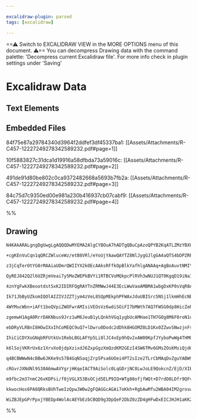 ```yaml
---

excalidraw-plugin: parsed
tags: [excalidraw]

---
```

==⚠  Switch to EXCALIDRAW VIEW in the MORE OPTIONS menu of this document. ⚠== You can decompress Drawing data with the command palette: 'Decompress current Excalidraw file'. For more info check in plugin settings under 'Saving'


# Excalidraw Data

## Text Elements
## Embedded Files
84f75e87a29784340d3964f2ddfef3df45337ba1: [[Assets/Attachments/R-C457-12227249278342589232.pdf#page=1]]

10f5883827c31dca1d19916a58dfbda73a59016c: [[Assets/Attachments/R-C457-12227249278342589232.pdf#page=2]]

491de91d80be802c0ca9372482668a5693b7fb2a: [[Assets/Attachments/R-C457-12227249278342589232.pdf#page=3]]

84c75d7c9350ed00e981a230b416937cb07cabf9: [[Assets/Attachments/R-C457-12227249278342589232.pdf#page=4]]

%%
## Drawing
```compressed-json
N4KAkARALgngDgUwgLgAQQQDwMYEMA2AlgCYBOuA7hADTgQBuCpAzoQPYB2KqATLZMzYBXUtiRoIACyhQ4zZAHoFAc0JRJQgEYA6bGwC2CgF7N6hbEcK4OCtptbErHALRY8RMpWdx8Q1TdIEfARcZgRmBShcZQUebQAObR4aOiCEfQQOKGZuAG1wMFAwYogSbggAdmYAMQAFAE4ARQBNRpTiyFhEcsDsKI5lYPaSzG5nAEYAFgBWeP4SmDHpgAZp

+cgKEnVuCqn1qQRCZWluceWz/etB8VRl/eYoUjYAawQAYTZ8NlJygGJlgGA4aQTS4bDPZRPIQcYgfL4/CSPazMOC4QJZYEQABmhHw+AAyrAhhJJGCNIFMQ8nq8AOpbSSne6PF4IQkwYnoQQeTFQ44ccI5NDjfZsVHYNSLIUA/ZQmH85iC1AcIR4+4IBDEbj1eKTcZ8AqQRgsdhcND6joMJisTgAOU4YlO8QqAGZ6tN6gA2PX7IRwYi4KAa04u+Ie

z3jCqTerOtYG0rMAAiaUDmrQWIIYX2kOEcAAksRFfkOpBlkYafhlgANAAq+AgBoAuvtNMIYQBRYIZLKFptxogcZ7cZWqvtscFBtCPIQIfaEGFYcq4ZaYrHkDL5ocq/AFAC+8yKJTKEgTAAl1dMhG3l/sujdSvpokh9qM0BMZnM45LUM4VrGLZtiG2NBdkmfZJEOY4oFOc47jjK4OVgi0qRZOFvj+QEgWbMEIVlWFPjQxFyA4FE0UyKD9hxPE2Q5K

QyREJ842Q2l6UZRjmVeai7y5MoZWEPkBVYi1RTBCVoMQkpcPlRVh3wNUJ1QT0KgqD19iNa1TV4VSrRNO0OAdIV3XiHhlnqCpPR9P0A3kiNnVDcNI2jP9D0TZN5PTfBMzjbNfXzQsDRLMsKxrOtG2bVtiA7dIyJ7fZ+0HNAZNisdXlTVApxnONKIQDcJB1LEKmmBAnVwHhTJ1Z1JmWYhXQ9SYsR4YhiCxBAsWdJqZmdZ0KlBcZKXcG4iw6YV/PGUK

4znYgFwkXBeootdstSxK2IDIRFQgRAYTnZRMWwJ44E3EcLWwVaoAMBMA1wbgDxKP0sVqR8ADVCAQChaj2xVrpKYIsSgtBxItFsZAMbh/oko4TjQd0nItU79rQHVzWLCAniiQMQf8ncDUx4o9wKa7SlSiBGmefRpg9NsEHoTFbx6BA+nghiLRfb8Kh4UDPyWVZ9gAoDUBAsCIIh1AzguOCBgQplqXefCEXQf4MOvONQXBbyYVQ2XoCIkj0XIzLcQJ

Ik71JbByUZkomIQOlAIZIVJZZTjym4zVeL8SQpMEkphPFWAxJduUBISrc5NSj1lkmHhEcNbTOG4SPLWNW17RubU2fqcZPXZi1fX9FNg1ssMvQcmNZxc4Jc7TDMMotby8wLPJ/IgAAtSseGUZ5jumesOl7AHwsirtsjyHuvrneKlSD0dx1S9LZ3nZmIBKld5py8e8V3fdxsJh7JoAGWwXMOFmuMaYkQgH2UM3IGZ5xWczhZOehiAeZtvm9jjcDwd+

4WYMucWbn+iAFt1boQVpiZWOFwrAMIsiVEOsVz6wdiSOiFI7bMWth7AQ7FWSG0dp8HicZeRuwDsLEUYpRJSgAZJYhS0kLqlShUJ08R6haQThpOOakdJJ24DqZYuxxjxG9HGbOVlUo2TsoXKMxdxqlwQOXVA7lPLVyhLXPySNm6t3bkITuY1e7Qgip2aKQ9YqjwOrJSeKVuAzz1sEFeEAzhYlmPEWyPAKjYGdOMYgeAPHpzTh6XAswmqaH9C6fx9R

zgemwH1AgA0RrrDAKNbus9Jrz1wM6JeuB1yLQnkhVGq1ygbUcAMHae1TH7GOg8M6F0roN1uvdC+T0XpvVFB9fykBvpf1BiCNgQN9AgziZAUgn9uBQ36dAUU3Dw6jJRlZdGxZsY43XnjTe5QACyhAbQACEADyABVfQABHam8A7y9H6NcTEzNRYWi/D+LmcZn47DfhaD+kFoJXJKAzPpbEpZQLlgrRWANsKqzwvCcoSJiKwLIvAqiOCkEm3opSLBVt

ebDRyVLRBnI8HOwIXxIhCoMEQC9uQ7+lDwru0Dodc2dDhk8HGOMZ0LD1Kx0ZZwvSNwzjnFsrw8yQjLJyLEQXCMkjH6EBkXIhRVcSg118vXJG2AYAAGk3gAEFND0DYF3Yow8ul6P7oYtAuRtUQDiqU8x8krEWgmlNdAuBJjpMyaYxZxR8ZHnQEIXMzAjAcB3tWIwRzuin3PpfCAlyAE3N/NzFiwEnklBeULEWADPl/VQdLUFEh5YYTAUC3CvzNYwN

IhiCiCDYXoGNqbRFUtkUv1RebLBGLAFYp5Li8lJC4xEp9hQv2xAW00KpfJYyboPwWg4THM0LLE5stjiZMO0wOpx2EfykMgqi4irFW5SuWZlEyoNQ3eVSrVXqs1WAI1LZdUGO7EYvsJiKVmItF8KeljSDTiLTYwmUYPEIDTsQeIyxNBFWWDwbAyw8DRlvkZD0Hp4j+LDM6TQFQsSaB4Jde4/VZVDTiQkrVSTrUL07nNDJC1TU5JWmtApW1injJvWU

k6lSojVKRrUx6z1XrvXo0jdpXzixdJ6ZxpGgzXmQzdKM2GEzI4SW6TMv6GMsZOsKMsiQjdGgekwMsBAJ47U3mObTemf8Lk7EmHfSA4a7n/ija/QzBwhlSneZAJNtwU25ozZhJW2bIEyzBVrSFhbrEG3ZEbZBwaLZVoJRbetTsm2uxbTWyA7avwcq7T27JfbUqzFpdF+OTKx1xhHRwXS+leC0umAw500peU52sku+ywqS5JjLuujykrIDSrrjupGC

q4BCBWWwN4cBBw6JKKe9s57B4GqNSaqjZrp5Psa6UOei4PT2sIze2TLrCbMAqDvZguYABW9B9qaYDegM+j49PAQM/sYzj8HnRos3Gr+Cbf7nOTd8lC7n03/KzSrHNb30Dgu1lCl9vmaJloRSm4LtsXscRLQ27kLt+L4oh0JMhHaSUJeoUlgQ1K0AelKtqcdbD8d5fZZ1Aq0wI6hwsuV0RlWJGORq65VKErN05m3agQaJR2ude671o9J6+7DZileg

cRGvrJXNdNl9S30A6mwAVYgrjHKqeIACT9AiSolc0LqGDrjNC8LwJoLE9QokcnZ/EjD/XIBWpSRURbK9e2YJI/kzIhTtplJKRNo6NH9DnTo2gT660mp1IQA0ljzS2N3pah00ZgNTq9Oe1x5GVnUAjNaWMuGqAEZTIk2jKTcyZMLOPfwBecA4CEkk6gA80BwIZHKEQV58wGDMY2a5vRjmsTt478MCAx1SA61zIGfQhIfk/YgL8cYCBx/j67z3vvA/

m9fbc2m37nmC26xKDPsi/f0jVGLX53BsOCjd5ELP9IQ+WTg80ofjfWQt+D7rdD8LDfr9QFvwAJWbcQmtR/e+b4H1s5HcWpW6+x+v+2+nAUA1QGSuIX4Tk3+J++g1Q4B+IhARgNwxkT+IBN+A+1YWAUAyqdeGkxqke0+mBL+A+ZepAeBvebAFA4EuAWSlKcBoB+gbYMIyq1BtBIQhMaITwVAGBP+WB6Q7BvB1YWmEguEXezAu0nw+AlYpwKwzo2gJ

kkwocHos6PA8QRksBUhTweIzQpwJW0w2gFQAGGcAGAi7oKkh+RgbAwMfu2WBA04IM2grosw0wsmTBgh+g7+eiLayM4UXekIJAyBqBU6DeQRxAhICA6esBERXWk0rBuAmgwQjOG6h+ERvy+MGynwhMpAygoIAAFLShUNQLwBGKUcUaUcsNoNMAAJSYiv4IDKAqhog9D5G4BFElYVFdG8A9HVF1Gaq4zAECFQBn6vD/5QAmjSRJbYjzSNHziDJFL2E

WiZBJEpGPrPpxjYBEDp4WolAcAEYbEzbCBQD9g3DpQeF2DbZ0zZD4gHFwDxEICJHJH1aKK2Z9CECMDVi2F1jLElAnychpAfExzUYVL6CiGHb27Gpi6pENaxShB4EfFfE/GOoF5DHYi4jhBXSYw7hAA==
```
%%